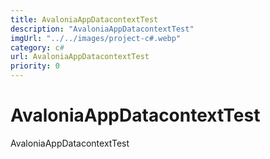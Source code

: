 ```yaml
---
title: AvaloniaAppDatacontextTest
description: "AvaloniaAppDatacontextTest"
imgUrl: "../../images/project-c#.webp"
category: c#
url: AvaloniaAppDatacontextTest
priority: 0
---
```


# AvaloniaAppDatacontextTest

AvaloniaAppDatacontextTest